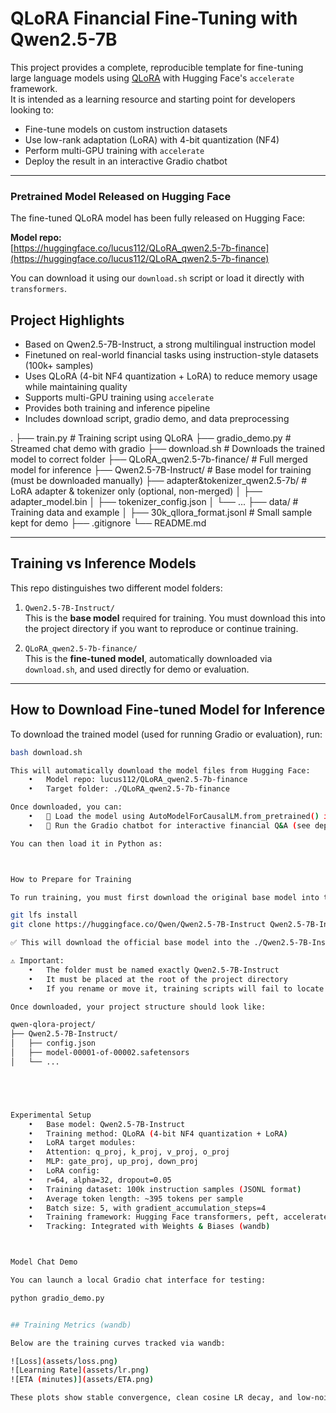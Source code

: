# QLoRA Financial Fine-Tuning with Qwen2.5-7B

This project provides a complete, reproducible template for fine-tuning large language models using [QLoRA](https://arxiv.org/abs/2305.14314) with Hugging Face's `accelerate` framework.  
It is intended as a learning resource and starting point for developers looking to:

- Fine-tune models on custom instruction datasets
- Use low-rank adaptation (LoRA) with 4-bit quantization (NF4)
- Perform multi-GPU training with `accelerate`
- Deploy the result in an interactive Gradio chatbot

---

### Pretrained Model Released on Hugging Face

The fine-tuned QLoRA model has been fully released on Hugging Face:

**Model repo:**  
[https://huggingface.co/lucus112/QLoRA_qwen2.5-7b-finance](https://huggingface.co/lucus112/QLoRA_qwen2.5-7b-finance)

You can download it using our `download.sh` script or load it directly with `transformers`.

## Project Highlights

- Based on Qwen2.5-7B-Instruct, a strong multilingual instruction model
- Finetuned on real-world financial tasks using instruction-style datasets (100k+ samples)
- Uses QLoRA (4-bit NF4 quantization + LoRA) to reduce memory usage while maintaining quality
- Supports multi-GPU training using `accelerate`
- Provides both training and inference pipeline
- Includes download script, gradio demo, and data preprocessing


.
├── train.py                        # Training script using QLoRA
├── gradio_demo.py                  # Streamed chat demo with gradio
├── download.sh                     # Downloads the trained model to correct folder
├── QLoRA_qwen2.5-7b-finance/       # Full merged model for inference
├── Qwen2.5-7B-Instruct/            # Base model for training (must be downloaded manually)
├── adapter&tokenizer_qwen2.5-7b/   # LoRA adapter & tokenizer only (optional, non-merged)
│   ├── adapter_model.bin
│   ├── tokenizer_config.json
│   └── ...
├── data/                           # Training data and example
│   ├── 30k_qllora_format.jsonl     # Small sample kept for demo
├── .gitignore
└── README.md

---

## Training vs Inference Models

This repo distinguishes two different model folders:

1. `Qwen2.5-7B-Instruct/`  
   This is the **base model** required for training. You must download this into the project directory if you want to reproduce or continue training.

2. `QLoRA_qwen2.5-7b-finance/`  
   This is the **fine-tuned model**, automatically downloaded via `download.sh`, and used directly for demo or evaluation.

---

## How to Download Fine-tuned Model for Inference

To download the trained model (used for running Gradio or evaluation), run:

```bash
bash download.sh

This will automatically download the model files from Hugging Face:
	•	Model repo: lucus112/QLoRA_qwen2.5-7b-finance
	•	Target folder: ./QLoRA_qwen2.5-7b-finance

Once downloaded, you can:
	•	🧠 Load the model using AutoModelForCausalLM.from_pretrained() in your own inference/evaluation script
	•	🚀 Run the Gradio chatbot for interactive financial Q&A (see deploy/demo.py)

You can then load it in Python as:



How to Prepare for Training

To run training, you must first download the original base model into the project directory(./Qwen2.5-7B-Instruct):

git lfs install
git clone https://huggingface.co/Qwen/Qwen2.5-7B-Instruct Qwen2.5-7B-Instruct

✅ This will download the official base model into the ./Qwen2.5-7B-Instruct/ folder.

⚠️ Important:
	•	The folder must be named exactly Qwen2.5-7B-Instruct
	•	It must be placed at the root of the project directory
	•	If you rename or move it, training scripts will fail to locate the base model

Once downloaded, your project structure should look like:

qwen-qlora-project/
├── Qwen2.5-7B-Instruct/
│   ├── config.json
│   ├── model-00001-of-00002.safetensors
│   └── ...





Experimental Setup
	•	Base model: Qwen2.5-7B-Instruct
	•	Training method: QLoRA (4-bit NF4 quantization + LoRA)
	•	LoRA target modules:
	•	Attention: q_proj, k_proj, v_proj, o_proj
	•	MLP: gate_proj, up_proj, down_proj
	•	LoRA config:
	•	r=64, alpha=32, dropout=0.05
	•	Training dataset: 100k instruction samples (JSONL format)
	•	Average token length: ~395 tokens per sample
	•	Batch size: 5, with gradient_accumulation_steps=4
	•	Training framework: Hugging Face transformers, peft, accelerate
	•	Tracking: Integrated with Weights & Biases (wandb)



Model Chat Demo

You can launch a local Gradio chat interface for testing:

python gradio_demo.py


## Training Metrics (wandb)

Below are the training curves tracked via wandb:

![Loss](assets/loss.png)
![Learning Rate](assets/lr.png)
![ETA (minutes)](assets/ETA.png)

These plots show stable convergence, clean cosine LR decay, and low-noise loss with average value near 1, indicating healthy fine-tuning.

